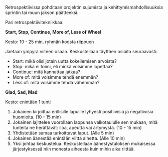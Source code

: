 Retrospektiivissa pohditaan projektin sujumista ja kehittymismahdollisuuksia sprintin tai muun jakson päätteeksi. 

Pari retrospektiivitekniikkaa:

**Start, Stop, Continue, More of, Less of Wheel**

Kesto: 10 - 25 min, ryhmän koosta riippuen

Jaetaan ympyrä viiteen osaan. Keskustellaan täyttäen osioita seuraavasti:
- Start: mikä olisi jotain uutta kokeilemisen arvoista?
- Stop: mikä ei toimi, eli minkä voisimme lopettaa?
- Continue: mitä kannattaa jatkaa?
- More of: mitä voisimme tehdä enemmän?
- Less of: mitä voisimme tehdä vähemmän?

**Glad, Sad, Mad**

Kesto: enintään 1 tunti

1. Jokainen kirjoittaa erillisille lapuille lyhyesti positiivisia ja negatiivisia huomioita. (10 - 15 min)
2. Jokainen lajittelee vuorollaan lappunsa valkotaululle sen mukaan, mitä tunteita ne herättävät: iloa, apeutta vai ärtymystä. (10 - 15 min)
3. Yhdistetään samaa tarkoittavat laput. (Alle 5 min)
4. Jokainen äänestää enintään viittä aihetta. (Alle 10 min)
5. Yksi johtaa keskustelua. Keskustellaan äänestystuloksen mukaisessa järjestyksessä niin monesta aiheesta kuin mihin aika riittää.
